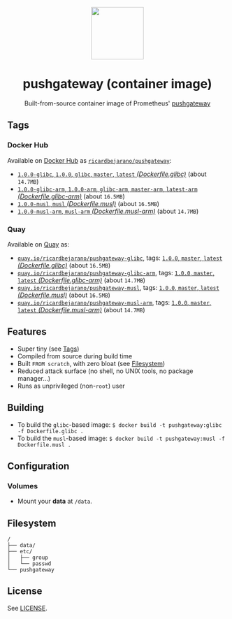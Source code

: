 <p align="center"><img src="https://emojipedia-us.s3.dualstack.us-west-1.amazonaws.com/thumbs/320/apple/198/fire-engine_1f692.png" width="120px"></p>
<h1 align="center">pushgateway (container image)</h1>
<p align="center">Built-from-source container image of Prometheus' <a href="https://github.com/prometheus/pushgateway">pushgateway</a></p>


## Tags

### Docker Hub

Available on [Docker Hub](https://hub.docker.com) as [`ricardbejarano/pushgateway`](https://hub.docker.com/r/ricardbejarano/pushgateway):

- [`1.0.0-glibc`, `1.0.0`, `glibc`, `master`, `latest` *(Dockerfile.glibc)*](https://github.com/ricardbejarano/pushgateway/blob/master/Dockerfile.glibc) (about `14.7MB`)
- [`1.0.0-glibc-arm`, `1.0.0-arm`, `glibc-arm`, `master-arm`, `latest-arm` *(Dockerfile.glibc-arm)*](https://github.com/ricardbejarano/pushgateway/blob/master/Dockerfile.glibc-arm) (about `16.5MB`)
- [`1.0.0-musl`, `musl` *(Dockerfile.musl)*](https://github.com/ricardbejarano/pushgateway/blob/master/Dockerfile.musl) (about `16.5MB`)
- [`1.0.0-musl-arm`, `musl-arm` *(Dockerfile.musl-arm)*](https://github.com/ricardbejarano/pushgateway/blob/master/Dockerfile.musl-arm) (about `14.7MB`)

### Quay

Available on [Quay](https://quay.io) as:

- [`quay.io/ricardbejarano/pushgateway-glibc`](https://quay.io/repository/ricardbejarano/pushgateway-glibc), tags: [`1.0.0`, `master`, `latest` *(Dockerfile.glibc)*](https://github.com/ricardbejarano/pushgateway/blob/master/Dockerfile.glibc) (about `16.5MB`)
- [`quay.io/ricardbejarano/pushgateway-glibc-arm`](https://quay.io/repository/ricardbejarano/pushgateway-glibc-arm), tags: [`1.0.0`, `master`, `latest` *(Dockerfile.glibc-arm)*](https://github.com/ricardbejarano/pushgateway/blob/master/Dockerfile.glibc-arm) (about `14.7MB`)
- [`quay.io/ricardbejarano/pushgateway-musl`](https://quay.io/repository/ricardbejarano/pushgateway-musl), tags: [`1.0.0`, `master`, `latest` *(Dockerfile.musl)*](https://github.com/ricardbejarano/pushgateway/blob/master/Dockerfile.musl) (about `16.5MB`)
- [`quay.io/ricardbejarano/pushgateway-musl-arm`](https://quay.io/repository/ricardbejarano/pushgateway-musl-arm), tags: [`1.0.0`, `master`, `latest` *(Dockerfile.musl-arm)*](https://github.com/ricardbejarano/pushgateway/blob/master/Dockerfile.musl-arm) (about `14.7MB`)


## Features

* Super tiny (see [Tags](#tags))
* Compiled from source during build time
* Built `FROM scratch`, with zero bloat (see [Filesystem](#filesystem))
* Reduced attack surface (no shell, no UNIX tools, no package manager...)
* Runs as unprivileged (non-`root`) user


## Building

- To build the `glibc`-based image: `$ docker build -t pushgateway:glibc -f Dockerfile.glibc .`
- To build the `musl`-based image: `$ docker build -t pushgateway:musl -f Dockerfile.musl .`


## Configuration

### Volumes

- Mount your **data** at `/data`.


## Filesystem

```
/
├── data/
├── etc/
│   ├── group
│   └── passwd
└── pushgateway
```


## License

See [LICENSE](https://github.com/ricardbejarano/pushgateway/blob/master/LICENSE).
